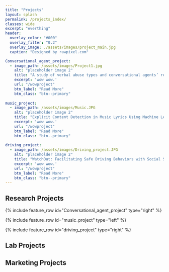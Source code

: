 ```yaml
---
title: "Projects"
layout: splash
permalink: /projects_index/
classes: wide
excerpt: "everthing"
header:
  overlay_color: "#000"
  overlay_filter: "0.2"
  overlay_image: ./assets/images/project_main.jpg
  caption: "Designed by rawpixel.com"

Conversational_agent_project:
  - image_path: /assets/images/Project1.jpg
    alt: "placeholder image 2"
    title: "A study of verbal abuse types and conversational agents’ response styles"
    excerpt: 'wow wow.'
    url: "/wowproject"
    btn_label: "Read More"
    btn_class: "btn--primary"
    
music_project:
  - image_path: /assets/images/Music.JPG
    alt: "placeholder image 2"
    title: "Explicit Content Detection in Music Lyrics Using Machine Learning"
    excerpt: 'wow wow.'
    url: "/wowproject"
    btn_label: "Read More"
    btn_class: "btn--primary"
    
driving_project:
  - image_path: /assets/images/Driving_project.JPG
    alt: "placeholder image 2"
    title: "WatchOut: Facilitating Safe Driving Behaviors with Social Support"
    excerpt: 'wow wow.'
    url: "/wowproject"
    btn_label: "Read More"
    btn_class: "btn--primary"
---
```





## Research Projects

{% include feature_row id="Conversational_agent_project" type="right" %}

{% include feature_row id="music_project" type="left" %}

{% include feature_row id="driving_project" type="right" %}

## Lab Projects

<!--{% include feature_row id="wowproject" type="left" %}-->

<!--{% include feature_row id="wowproject" type="right" %}-->

<!--{% include feature_row %}-->


## Marketing Projects
